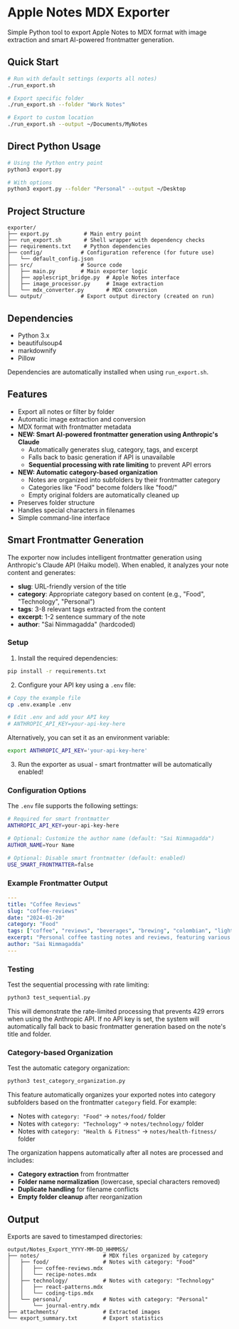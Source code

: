 # Apple Notes MDX Exporter

Simple Python tool to export Apple Notes to MDX format with image extraction and smart AI-powered frontmatter generation.

## Quick Start

```bash
# Run with default settings (exports all notes)
./run_export.sh

# Export specific folder
./run_export.sh --folder "Work Notes"

# Export to custom location
./run_export.sh --output ~/Documents/MyNotes
```

## Direct Python Usage

```bash
# Using the Python entry point
python3 export.py

# With options
python3 export.py --folder "Personal" --output ~/Desktop
```

## Project Structure

```
exporter/
├── export.py           # Main entry point
├── run_export.sh       # Shell wrapper with dependency checks
├── requirements.txt    # Python dependencies
├── config/            # Configuration reference (for future use)
│   └── default_config.json
├── src/               # Source code
│   ├── main.py        # Main exporter logic
│   ├── applescript_bridge.py  # Apple Notes interface
│   ├── image_processor.py     # Image extraction
│   └── mdx_converter.py       # MDX conversion
└── output/            # Export output directory (created on run)
```

## Dependencies

- Python 3.x
- beautifulsoup4
- markdownify
- Pillow

Dependencies are automatically installed when using `run_export.sh`.

## Features

- Export all notes or filter by folder
- Automatic image extraction and conversion
- MDX format with frontmatter metadata
- **NEW: Smart AI-powered frontmatter generation using Anthropic's Claude**
  - Automatically generates slug, category, tags, and excerpt
  - Falls back to basic generation if API is unavailable
  - **Sequential processing with rate limiting** to prevent API errors
- **NEW: Automatic category-based organization**
  - Notes are organized into subfolders by their frontmatter category
  - Categories like "Food" become folders like "food/"
  - Empty original folders are automatically cleaned up
- Preserves folder structure
- Handles special characters in filenames
- Simple command-line interface

## Smart Frontmatter Generation

The exporter now includes intelligent frontmatter generation using Anthropic's Claude API (Haiku model). When enabled, it analyzes your note content and generates:

- **slug**: URL-friendly version of the title
- **category**: Appropriate category based on content (e.g., "Food", "Technology", "Personal")
- **tags**: 3-8 relevant tags extracted from the content
- **excerpt**: 1-2 sentence summary of the note
- **author**: "Sai Nimmagadda" (hardcoded)

### Setup

1. Install the required dependencies:
```bash
pip install -r requirements.txt
```

2. Configure your API key using a `.env` file:
```bash
# Copy the example file
cp .env.example .env

# Edit .env and add your API key
# ANTHROPIC_API_KEY=your-api-key-here
```

Alternatively, you can set it as an environment variable:
```bash
export ANTHROPIC_API_KEY='your-api-key-here'
```

3. Run the exporter as usual - smart frontmatter will be automatically enabled!

### Configuration Options

The `.env` file supports the following settings:

```bash
# Required for smart frontmatter
ANTHROPIC_API_KEY=your-api-key-here

# Optional: Customize the author name (default: "Sai Nimmagadda")
AUTHOR_NAME=Your Name

# Optional: Disable smart frontmatter (default: enabled)
USE_SMART_FRONTMATTER=false
```

### Example Frontmatter Output

```yaml
---
title: "Coffee Reviews"
slug: "coffee-reviews"
date: "2024-01-20"
category: "Food"
tags: ["coffee", "reviews", "beverages", "brewing", "colombian", "light-roast", "dark-roast", "espresso"]
excerpt: "Personal coffee tasting notes and reviews, featuring various roasters and brewing methods with grind settings."
author: "Sai Nimmagadda"
---
```

### Testing

Test the sequential processing with rate limiting:
```bash
python3 test_sequential.py
```

This will demonstrate the rate-limited processing that prevents 429 errors when using the Anthropic API. If no API key is set, the system will automatically fall back to basic frontmatter generation based on the note's title and folder.

### Category-based Organization

Test the automatic category organization:
```bash
python3 test_category_organization.py
```

This feature automatically organizes your exported notes into category subfolders based on the frontmatter `category` field. For example:
- Notes with `category: "Food"` → `notes/food/` folder
- Notes with `category: "Technology"` → `notes/technology/` folder  
- Notes with `category: "Health & Fitness"` → `notes/health-fitness/` folder

The organization happens automatically after all notes are processed and includes:
- **Category extraction** from frontmatter
- **Folder name normalization** (lowercase, special characters removed)
- **Duplicate handling** for filename conflicts
- **Empty folder cleanup** after reorganization

## Output

Exports are saved to timestamped directories:
```
output/Notes_Export_YYYY-MM-DD_HHMMSS/
├── notes/                    # MDX files organized by category
│   ├── food/                 # Notes with category: "Food"
│   │   ├── coffee-reviews.mdx
│   │   └── recipe-notes.mdx
│   ├── technology/           # Notes with category: "Technology"
│   │   ├── react-patterns.mdx
│   │   └── coding-tips.mdx
│   └── personal/             # Notes with category: "Personal"
│       └── journal-entry.mdx
├── attachments/              # Extracted images
└── export_summary.txt        # Export statistics
```